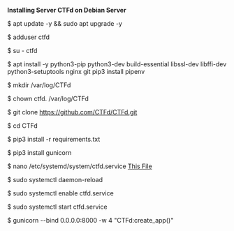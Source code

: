 **Installing Server CTFd on Debian Server**

$ apt update -y && sudo apt upgrade -y

$ adduser ctfd

$ su - ctfd

$ apt install -y python3-pip python3-dev build-essential libssl-dev libffi-dev python3-setuptools nginx git
pip3 install pipenv

$ mkdir /var/log/CTFd

$ chown ctfd. /var/log/CTFd

$ git clone https://github.com/CTFd/CTFd.git

$ cd CTFd

$ pip3 install -r requirements.txt

$ pip3 install gunicorn

$ nano /etc/systemd/system/ctfd.service
[This File](https://github.com/Cpixiee/CTFd_platform/blob/main/this_file.md)

$ sudo systemctl daemon-reload

$ sudo systemctl enable ctfd.service

$ sudo systemctl start ctfd.service


$ gunicorn --bind 0.0.0.0:8000 -w 4 "CTFd:create_app()"
